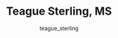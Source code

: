 ---
# this is autogenerated: do not edit
title: Teague Sterling, MS
author: teague_sterling
layout: author-bio
jobtitle: Associate Director, Research Informatics
bio: BioMarin Pharmaceutical
type: alumn
excerpt: ""
header:
  teaser: /assets/images/people/bio-sterling.jpg
papers: 
    - title: Predicted Biological Activity of Purchasable Chemical Space
      excerpt: Irwin JJ, Gaskins G, <u>Sterling T</u>, Mysinger MM, Keiser MJ. __J Chem Inf Model__. 2018 Jan 22.
      link: "https://doi.org/10.1021/acs.jcim.7b00316"

---